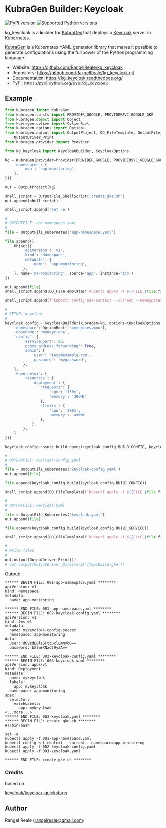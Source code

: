 # KubraGen Builder: Keycloak

[![PyPI version](https://img.shields.io/pypi/v/kg_keycloak.svg)](https://pypi.python.org/pypi/kg_keycloak/)
[![Supported Python versions](https://img.shields.io/pypi/pyversions/kg_keycloak.svg)](https://pypi.python.org/pypi/kg_keycloak/)

kg_keycloak is a builder for [KubraGen](https://github.com/RangelReale/kubragen) that deploys 
a [Keycloak](https://www.keycloak.org/) server in Kubernetes.

[KubraGen](https://github.com/RangelReale/kubragen) is a Kubernetes YAML generator library that makes it possible to generate
configurations using the full power of the Python programming language.

* Website: https://github.com/RangelReale/kg_keycloak
* Repository: https://github.com/RangelReale/kg_keycloak.git
* Documentation: https://kg_keycloak.readthedocs.org/
* PyPI: https://pypi.python.org/pypi/kg_keycloak

## Example
```python
from kubragen import KubraGen
from kubragen.consts import PROVIDER_GOOGLE, PROVIDERSVC_GOOGLE_GKE
from kubragen.object import Object
from kubragen.option import OptionRoot
from kubragen.options import Options
from kubragen.output import OutputProject, OD_FileTemplate, OutputFile_ShellScript, OutputFile_Kubernetes, \
    OutputDriver_Print
from kubragen.provider import Provider

from kg_keycloak import KeycloakBuilder, KeycloakOptions

kg = KubraGen(provider=Provider(PROVIDER_GOOGLE, PROVIDERSVC_GOOGLE_GKE), options=Options({
    'namespaces': {
        'mon': 'app-monitoring',
    },
}))

out = OutputProject(kg)

shell_script = OutputFile_ShellScript('create_gke.sh')
out.append(shell_script)

shell_script.append('set -e')

#
# OUTPUTFILE: app-namespace.yaml
#
file = OutputFile_Kubernetes('app-namespace.yaml')

file.append([
    Object({
        'apiVersion': 'v1',
        'kind': 'Namespace',
        'metadata': {
            'name': 'app-monitoring',
        },
    }, name='ns-monitoring', source='app', instance='app')
])

out.append(file)
shell_script.append(OD_FileTemplate(f'kubectl apply -f ${{FILE_{file.fileid}}}'))

shell_script.append(f'kubectl config set-context --current --namespace=app-monitoring')

#
# SETUP: keycloak
#
keycloak_config = KeycloakBuilder(kubragen=kg, options=KeycloakOptions({
    'namespace': OptionRoot('namespaces.mon'),
    'basename': 'mykeycloak',
    'config': {
        'service_port': 80,
        'proxy_address_forwarding': True,
        'admin': {
            'user': 'test@example.com',
            'password': 'mypassword',
        },
    },
    'kubernetes': {
        'resources': {
            'deployment': {
                'requests': {
                    'cpu': '150m',
                    'memory': '300Mi'
                },
                'limits': {
                    'cpu': '300m',
                    'memory': '450Mi'
                },
            },
        },
    }
}))

keycloak_config.ensure_build_names(keycloak_config.BUILD_CONFIG, keycloak_config.BUILD_SERVICE)

#
# OUTPUTFILE: keycloak-config.yaml
#
file = OutputFile_Kubernetes('keycloak-config.yaml')
out.append(file)

file.append(keycloak_config.build(keycloak_config.BUILD_CONFIG))

shell_script.append(OD_FileTemplate(f'kubectl apply -f ${{FILE_{file.fileid}}}'))

#
# OUTPUTFILE: keycloak.yaml
#
file = OutputFile_Kubernetes('keycloak.yaml')
out.append(file)

file.append(keycloak_config.build(keycloak_config.BUILD_SERVICE))

shell_script.append(OD_FileTemplate(f'kubectl apply -f ${{FILE_{file.fileid}}}'))

#
# Write files
#
out.output(OutputDriver_Print())
# out.output(OutputDriver_Directory('/tmp/build-gke'))
```

Output:

```text
****** BEGIN FILE: 001-app-namespace.yaml ********
apiVersion: v1
kind: Namespace
metadata:
  name: app-monitoring

****** END FILE: 001-app-namespace.yaml ********
****** BEGIN FILE: 002-keycloak-config.yaml ********
apiVersion: v1
kind: Secret
metadata:
  name: mykeycloak-config-secret
  namespace: app-monitoring
data:
  user: dGVzdEBleGFtcGxlLmNvbQ==
  password: bXlwYXNzd29yZA==

****** END FILE: 002-keycloak-config.yaml ********
****** BEGIN FILE: 003-keycloak.yaml ********
apiVersion: apps/v1
kind: Deployment
metadata:
  name: mykeycloak
  labels:
    app: mykeycloak
  namespace: app-monitoring
spec:
  selector:
    matchLabels:
      app: mykeycloak
<...more...>
****** END FILE: 003-keycloak.yaml ********
****** BEGIN FILE: create_gke.sh ********
#!/bin/bash

set -e
kubectl apply -f 001-app-namespace.yaml
kubectl config set-context --current --namespace=app-monitoring
kubectl apply -f 002-keycloak-config.yaml
kubectl apply -f 003-keycloak.yaml

****** END FILE: create_gke.sh ********
```

### Credits

based on

[keycloak/keycloak-quickstarts](https://github.com/keycloak/keycloak-quickstarts/tree/latest/kubernetes-examples)

## Author

Rangel Reale (rangelreale@gmail.com)
